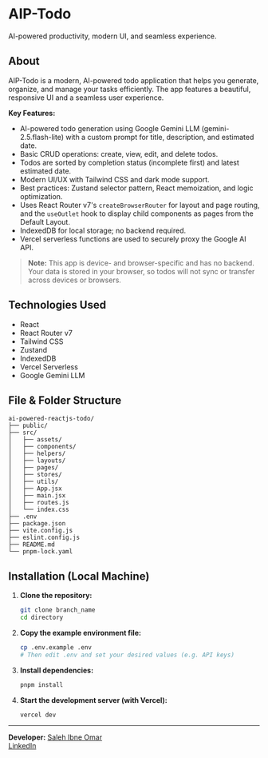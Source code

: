 # AIP-Todo

AI-powered productivity, modern UI, and seamless experience.

## About

AIP-Todo is a modern, AI-powered todo application that helps you generate, organize, and manage your tasks efficiently. The app features a beautiful, responsive UI and a seamless user experience.

**Key Features:**

-   AI-powered todo generation using Google Gemini LLM (gemini-2.5.flash-lite) with a custom prompt for title, description, and estimated date.
-   Basic CRUD operations: create, view, edit, and delete todos.
-   Todos are sorted by completion status (incomplete first) and latest estimated date.
-   Modern UI/UX with Tailwind CSS and dark mode support.
-   Best practices: Zustand selector pattern, React memoization, and logic optimization.
-   Uses React Router v7's `createBrowserRouter` for layout and page routing, and the `useOutlet` hook to display child components as pages from the Default Layout.
-   IndexedDB for local storage; no backend required.
-   Vercel serverless functions are used to securely proxy the Google AI API.

> **Note:** This app is device- and browser-specific and has no backend. Your data is stored in your browser, so todos will not sync or transfer across devices or browsers.

## Technologies Used

-   React
-   React Router v7
-   Tailwind CSS
-   Zustand
-   IndexedDB
-   Vercel Serverless
-   Google Gemini LLM

## File & Folder Structure

```
ai-powered-reactjs-todo/
├── public/
├── src/
│   ├── assets/
│   ├── components/
│   ├── helpers/
│   ├── layouts/
│   ├── pages/
│   ├── stores/
│   ├── utils/
│   ├── App.jsx
│   ├── main.jsx
│   ├── routes.js
│   └── index.css
├── .env
├── package.json
├── vite.config.js
├── eslint.config.js
├── README.md
└── pnpm-lock.yaml
```

## Installation (Local Machine)

1. **Clone the repository:**

    ```bash
    git clone branch_name
    cd directory
    ```

2. **Copy the example environment file:**

    ```bash
    cp .env.example .env
    # Then edit .env and set your desired values (e.g. API keys)
    ```

3. **Install dependencies:**

    ```bash
    pnpm install
    ```

4. **Start the development server (with Vercel):**

    ```bash
    vercel dev
    ```

---

**Developer:** [Saleh Ibne Omar](https://github.com/salehibneomar)  
[LinkedIn](https://www.linkedin.com/in/salehibneomar/)
